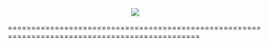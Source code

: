 <p align="center">
<img src="https://i.imgur.com/hLoKtQv.png">
</p>

===============================================================================================

